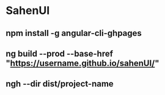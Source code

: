 # SahenUI

## npm install -g angular-cli-ghpages

## ng build --prod --base-href "https://username.github.io/sahenUI/"

## ngh --dir dist/project-name
